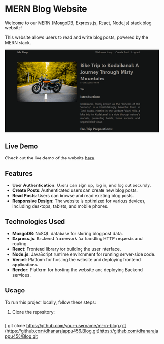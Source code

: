 # MERN Blog Website

Welcome to our MERN (MongoDB, Express.js, React, Node.js) stack blog website!

This website allows users to read and write blog posts, powered by the MERN stack.

![MERN Blog Website Screenshot](screenshot.png)

## Live Demo

Check out the live demo of the website [here](https://blog-guxz.vercel.app/).

## Features

- **User Authentication**: Users can sign up, log in, and log out securely.
- **Create Posts**: Authenticated users can create new blog posts.
- **Read Posts**: Users can browse and read existing blog posts.
- **Responsive Design**: The website is optimized for various devices, including desktops, tablets, and mobile phones.

## Technologies Used

- **MongoDB**: NoSQL database for storing blog post data.
- **Express.js**: Backend framework for handling HTTP requests and routing.
- **React**: Frontend library for building the user interface.
- **Node.js**: JavaScript runtime environment for running server-side code.
- **Vercel**: Platform for hosting the website and deploying frontend applications.
- **Render**: Platform for hosting the website and deploying Backend services.

## Usage

To run this project locally, follow these steps:

1. Clone the repository:

   ```bash
  [ git clone https://github.com/your-username/mern-blog.git](https://github.com/dhanarajappu456/Blog.git)https://github.com/dhanarajappu456/Blog.git

